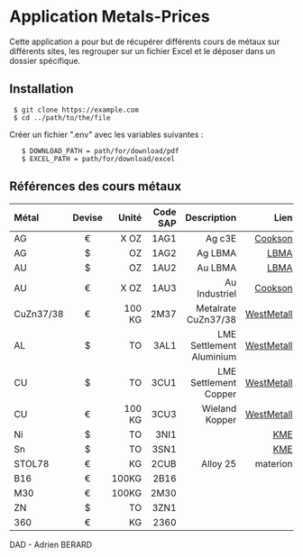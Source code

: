 # Application Metals-Prices

Cette application a pour but de récupérer différents cours de métaux sur différents sites, les regrouper sur un fichier Excel et le déposer dans un dossier spécifique.

## Installation
```
 $ git clone https://example.com
 $ cd ../path/to/the/file
 ```
 Créer un fichier ".env" avec les variables suivantes :
 ```
    $ DOWNLOAD_PATH = path/for/download/pdf
    $ EXCEL_PATH = path/for/download/excel
```
## Références des cours métaux

| Métal | Devise | Unité | Code SAP | Description | Lien |
|:--------------|:-------------:|--------------:|--------------:|--------------:|----------------------------------------------------------------------------------:|
| AG | € | X OZ | 1AG1 | Ag c3E | [Cookson](https://www.cookson-clal.com/cours/cours.jsp?table=fins&datearch=) |
| AG | $ | OZ | 1AG2 | Ag LBMA | [LBMA](https://www.lbma.org.uk/prices-and-data/precious-metal-prices#/table) |
| AU | $ | OZ | 1AU2 | Au LBMA | [LBMA](https://www.lbma.org.uk/prices-and-data/precious-metal-prices#/table) |
| AU | € | X OZ | 1AU3 | Au Industriel | [Cookson](https://www.cookson-clal.com/cours/cours.jsp?table=fins&datearch=) |
| CuZn37/38 | € | 100 KG | 2M37 | Metalrate CuZn37/38 | [WestMetall](https://www.westmetall.com/en/markdaten.php?action=table&field=MB_MS_63_37) |
| AL | $ | TO | 3AL1 | LME Settlement Aluminium | [WestMetall](https://www.westmetall.com/en/markdaten.php?action=average&field=LME_AI_cash) |
| CU | $ | TO | 3CU1 | LME Settlement Copper | [WestMetall](https://www.westmetall.com/en/markdaten.php?action=table&field=LME_Cu_cash) |
| CU | € | 100 KG | 3CU3 | Wieland Kopper | [WestMetall](https://www.westmetall.com/en/markdaten.php?action=table&field=WI_Cu) |
| Ni | $ | TO | 3NI1 |  | [KME](https://www.kme.com/fr/services/cours-des-metaux) |
| Sn | $ | TO | 3SN1 |  | [KME](https://www.kme.com/fr/services/cours-des-metaux) |
| STOL78 | € | KG | 2CUB | Alloy 25 | materion |
| B16 | € | 100KG | 2B16 |  |  |
| M30 | € | 100KG | 2M30 |  |  |
| ZN | $ | TO | 3ZN1 |  |  |
| 360 | € | KG | 2360 |  |  |



DAD - Adrien BERARD
